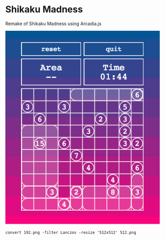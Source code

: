 # Shikaku Madness

Remake of Shikaku Madness using Arcadia.js

![Screenshot](https://raw.githubusercontent.com/endemic/shikaku-madness-arcadia/master/assets/images/screenshot.png)

`convert 192.png -filter Lanczos -resize '512x512' 512.png`
